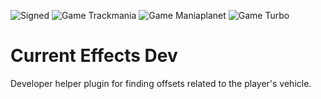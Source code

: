 ![Signed](https://img.shields.io/badge/Signed-No-FF3333)
![Game Trackmania](https://img.shields.io/badge/Game-Trackmania-blue)
![Game Maniaplanet](https://img.shields.io/badge/Game-Maniaplanet_4-blue)
![Game Turbo](https://img.shields.io/badge/Game-Turbo-blue)

# Current Effects Dev

Developer helper plugin for finding offsets related to the player's vehicle.
